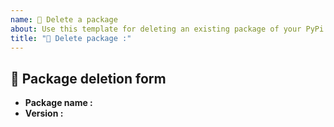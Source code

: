 ```yaml
---
name: 🔴 Delete a package
about: Use this template for deleting an existing package of your PyPi index.
title: "🔴 Delete package :"
---
```


## 🔴 Package deletion form

- **Package name :** <!-- The exact name of the package -->
- **Version :** <!-- The exact name of the version (optional), if not provided, all versions will be deleted -->
